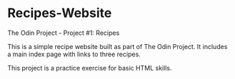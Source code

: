 # Recipes-Website
The Odin Project - Project #1: Recipes

This is a simple recipe website built as part of The Odin Project. It includes a main index page with links to three recipes. 

This project is a practice exercise for basic HTML skills.